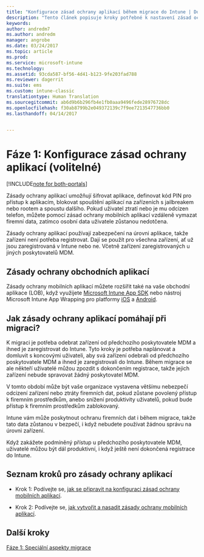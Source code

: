 ```yaml
---
title: "Konfigurace zásad ochrany aplikací během migrace do Intune | Dokumentace Microsoftu"
description: "Tento článek popisuje kroky potřebné k nastavení zásad ochrany aplikací během migrace do Intune."
keywords: 
author: andredm7
ms.author: andredm
manager: angrobe
ms.date: 03/24/2017
ms.topic: article
ms.prod: 
ms.service: microsoft-intune
ms.technology: 
ms.assetid: 93cda587-bf56-4d41-b123-9fe203fad788
ms.reviewer: dagerrit
ms.suite: ems
ms.custom: intune-classic
translationtype: Human Translation
ms.sourcegitcommit: ab6d9b6b296fb4e1fb0aaa9496fede28976728dc
ms.openlocfilehash: f30ab8799b2e049372139c7f9ee7213547736bb0
ms.lasthandoff: 04/14/2017


---
```


# <a name="phase-1-configure-app-protection-policies-optional"></a>Fáze 1: Konfigurace zásad ochrany aplikací (volitelné)

[!INCLUDE[note for both-portals](../includes/note-for-both-portals.md)]

Zásady ochrany aplikací umožňují šifrovat aplikace, definovat kód PIN pro přístup k aplikacím, blokovat spouštění aplikací na zařízeních s jailbreakem nebo rootem a spoustu dalšího. Pokud uživatel ztratí nebo je mu odcizen telefon, můžete pomocí zásad ochrany mobilních aplikací vzdáleně vymazat firemní data, zatímco osobní data uživatele zůstanou nedotčena.

Zásady ochrany aplikací používají zabezpečení na úrovni aplikace, takže zařízení není potřeba registrovat. Dají se použít pro všechna zařízení, ať už jsou zaregistrovaná v Intune nebo ne. Včetně zařízení zaregistrovaných u jiných poskytovatelů MDM.

## <a name="app-protection-policies-with-lob-apps"></a>Zásady ochrany obchodních aplikací

Zásady ochrany mobilních aplikací můžete rozšířit také na vaše obchodní aplikace (LOB), když využijete [Microsoft Intune App SDK](https://docs.microsoft.com/intune/deploy-use/use-the-sdk-to-enable-apps-for-mobile-application-management) nebo nástroj Microsoft Intune App Wrapping pro platformy [iOS](https://www.microsoft.com/download/details.aspx?id=45218&751be11f-ede8-5a0c-058c-2ee190a24fa6=True) a [Android](https://www.microsoft.com/download/details.aspx?id=47267).

## <a name="how-do-app-protection-policies-help-during-migration"></a>Jak zásady ochrany aplikací pomáhají při migraci?

K migraci je potřeba odebrat zařízení od předchozího poskytovatele MDM a ihned je zaregistrovat do Intune. Tyto kroky je potřeba naplánovat a domluvit s koncovými uživateli, aby svá zařízení odebrali od předchozího poskytovatele MDM a ihned je zaregistrovali do Intune. Během migrace se ale někteří uživatelé můžou zpozdit s dokončením registrace, takže jejich zařízení nebude spravovat žádný poskytovatel MDM.

V tomto období může být vaše organizace vystavena většímu nebezpečí odcizení zařízení nebo ztráty firemních dat, pokud zůstane povolený přístup k firemním prostředkům, anebo snížení produktivity uživatelů, pokud bude přístup k firemním prostředkům zablokovaný.

Intune vám může poskytnout ochranu firemních dat i během migrace, takže tato data zůstanou v bezpečí, i když nebudete používat žádnou správu na úrovni zařízení.

Když zakážete podmíněný přístup u předchozího poskytovatele MDM, uživatelé můžou být dál produktivní, i když ještě není dokončená registrace do Intune.

## <a name="task-list-for-app-protection-policies"></a>Seznam kroků pro zásady ochrany aplikací

-   Krok 1: Podívejte se, [jak se připravit na konfiguraci zásad ochrany mobilních aplikací](https://docs.microsoft.com/intune/deploy-use/get-ready-to-configure-mobile-app-management-policies-with-microsoft-intune).

-   Krok 2: Podívejte se, [jak vytvořit a nasadit zásady ochrany mobilních aplikací](https://docs.microsoft.com/intune/deploy-use/create-and-deploy-mobile-app-management-policies-with-microsoft-intune).

## <a name="next-steps"></a>Další kroky 

[Fáze 1: Speciální aspekty migrace](https://docs.microsoft.com/intune/plan-design/migration-phase1-special-migration-considerations)

